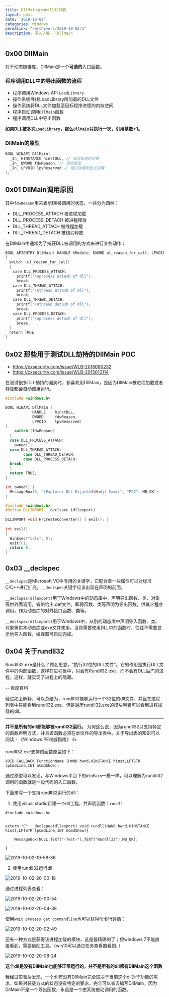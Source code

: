 ```yaml
---
title: DllMain与rundll32详解
layout: post
date: '2019-10-02'
categories: Windows
permalink: "/archivers/2019-10-02/1"
description: 深入了解一下DllMain
---
```


## 0x00 DllMain

对于动态链接库，DllMain是一个**可选的**入口函数。

### 程序调用DLL中的导出函数的流程

- 程序调用Windows API `LoadLibrary` 
- 操作系统寻找LoadLibrary所加载的DLL文件
- 操作系统将DLL文件加载至目标程序进程的内存空间
- 程序自动调用`DllMain`函数
- 程序调用DLL中导出函数

**如果DLL被多次`LoadLibrary`，那么`DllMain`只执行一次，引用基数+1。**

### DllMain的原型

```c++
BOOL WINAPI DllMain(
  _In_ HINSTANCE hinstDLL, // 指向自身的句柄
  _In_ DWORD fdwReason, // 调用原因
  _In_ LPVOID lpvReserved // 隐式加载和显式加载
);
```

## 0x01 DllMain调用原因

其中`fdwReason`用来表示Dll被调用的状态，一共分为四种：

- DLL_PROCESS_ATTACH 被进程加载
- DLL_PROCESS_DETACH 被进程释放
- DLL_THREAD_ATTACH  被线程加载
- DLL_THREAD_DETACH  被线程释放

在DllMain中通常为了捕获DLL被调用的方式来进行某些动作：

```c++
BOOL APIENTRY DllMain( HANDLE hModule, DWORD ul_reason_for_call, LPVOID lpReserved)
{
　switch (ul_reason_for_call)
　{
　　case DLL_PROCESS_ATTACH:
　　　printf("\nprocess attach of dll");
　　　break;
　　case DLL_THREAD_ATTACH:
　　　printf("\nthread attach of dll");
　　　break;
　　case DLL_THREAD_DETACH:
　　　printf("\nthread detach of dll");
　　　break;
　　case DLL_PROCESS_DETACH:
　　　printf("\nprocess detach of dll");
　　　break;
　}
　return TRUE;
}
```

## 0x02 那些用于测试DLL劫持的DllMain POC

- https://cxsecurity.com/issue/WLB-2018090232
- https://cxsecurity.com/issue/WLB-2015010114

在测试很多DLL劫持的漏洞时，都喜欢用DllMain，是因为DllMain被进程加载或者释放都会自动调用运行。

```c++
#include <windows.h>

BOOL WINAPI DllMain (
            HANDLE    hinstDLL,
            DWORD     fdwReason,
            LPVOID    lpvReserved)
{
    switch (fdwReason)
  {
  case DLL_PROCESS_ATTACH:
    owned();
  case DLL_THREAD_ATTACH:
        case DLL_THREAD_DETACH:
        case DLL_PROCESS_DETACH:
  break;
  }
  return TRUE;
}

int owned() {
  MessageBox(0, "iExplorer DLL Hijacked\Hadji Samir", "POC", MB_OK);
}

#include <windows.h>
#define DLLIMPORT __declspec (dllexport)
 
DLLIMPORT void HrCreateConverter() { evil(); }
 
int evil()
{
  WinExec("calc", 0);
  exit(0);
  return 0;
}

```

## 0x03 __declspec


`__declspec`是Microsoft VC中专用的关键字，它配合着一些属性可以对标准C/C++进行扩充。`__declspec`关键字应该出现在声明的前面。

`__declspec(dllexport)`用于Windows中的动态库中，声明导出函数、类、对象等供外面调用，省略给出.def文件。即将函数、类等声明为导出函数，供其它程序调用，作为动态库的对外接口函数、类等。


`__declspec(dllimport)`用于Windows中，从别的动态库中声明导入函数、类、对象等供本动态库或exe文件使用。当你需要使用DLL中的函数时，往往不需要显示地导入函数，编译器可自动完成。


## 0x04 关于rundll32

Rundll32.exe是什么？顾名思意，"执行32位的DLL文件"。它的作用是执行DLL文件中的内部函数，这样在进程当中，只会有Rundll32.exe，而不会有DLL后门的进程，这样，就实现了进程上的隐藏。

-- 百度百科


经过如上解释，可以总结为，rundll32能够运行一个32位的dll文件，并且在进程列表中只能看到rundll32.exe，但是遍历rundll32.exe的模块列表可以看到进程加载的dll。

-----------------------

**并不是所有的dll都能够被rundll32运行。** 为何这么说，因为rundll32只支持特定的函数声明方式，并且该函数必须在dll文件的导出表中。关于导出表的知识可以阅读 - 《Windows PE权威指南》 👍

rundll32.exe支持的函数原型如下：

```
VOID CALLBACK FunctionName (HWND hwnd,HINSTANCE hinst,LPTSTR lpCmdLine,INT nCmdShow);
```

通过原型可以发现，与Windows平台下的`WinMain`一模一样，可以理解为rundll32调用的函数就是一段代码的入口函数。


下面来写一个支持rundll32运行的dll：

1. 使用visual studio新建一个dll工程，并声明函数：`rundll`

```
#include <Windows.h>


extern "C" __declspec(dllexport) void rundll(HWND hwnd,HINSTANCE hinst,LPTSTR lpCmdLine,INT nCmdShow){

	MessageBox(NULL,TEXT("-Test-"),TEXT("Rundll32"),MB_OK);

}
```

![2019-10-02-19-58-36](https://rvn0xsy.oss-cn-shanghai.aliyuncs.com/00fc4fb53fc6fe2066e0273a84b03e28.png)

2. 使用rundll32运行dll

![2019-10-02-20-00-18](https://rvn0xsy.oss-cn-shanghai.aliyuncs.com/1dfbb642309ac2a2a741c529751ce50c.png)


通过进程列表查看：

![2019-10-02-20-00-54](https://rvn0xsy.oss-cn-shanghai.aliyuncs.com/7c1e7c60d47a3d76d7f47a40c1354d68.png)

![2019-10-02-20-04-38](https://rvn0xsy.oss-cn-shanghai.aliyuncs.com/f7afbb1ba62e1a1280cb3d1df141ad21.png)

使用`wmic process get commandline`也可以获得命令行详情：

![2019-10-02-20-02-49](https://rvn0xsy.oss-cn-shanghai.aliyuncs.com/b29994c93ed7dd8514360df92fbca405.png)

还有一种方式是获得该进程加载的模块，这是最精确的了；但windows 7不能直接看到，需要借助工具。（win10可以通过任务查看器看到..）

![2019-10-02-20-08-24](https://rvn0xsy.oss-cn-shanghai.aliyuncs.com/55c8bd2002161bf855fffea28e31c05d.png)


**这个dll是没有DllMain也能够正常运行的，并不是所有的dll都有DllMain这个函数**


我经过实验后发现，一个dll有没有DllMain完全取决于当前这个dll对于功能的需求，如果对装载方式的状态没有特定的要求，完全可以省去编写DllMain，因为DllMain不是一个导出函数，永远是一个由系统被动调用的函数。
